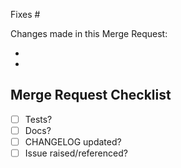 <!-- Does this MR fix an issue or relate to an existing discussion? Please link it below after "Fixes #" -->

Fixes #

Changes made in this Merge Request:
<!-- Summarise changes made with dot points below -->
 -
 -


Merge Request Checklist
------------------------
 - [ ] Tests?
 - [ ] Docs?
 - [ ] CHANGELOG updated?
 - [ ] Issue raised/referenced?